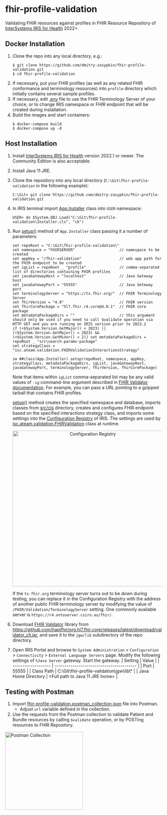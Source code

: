# fhir-profile-validation
Validating FHIR resources against profiles in FHIR Resource Repository of [InterSystems IRIS for Health](https://docs.intersystems.com/irisforhealthlatest/csp/docbook/DocBook.UI.Page.cls) 2022+.

## Docker Installation
1. Clone the repo into any local directory, e.g.:
	```
	$ git clone https://github.com/dmitry-zasypkin/fhir-profile-validation.git
	$ cd fhir-profile-validation
	```
2. If necessary, put your FHIR profiles (as well as any related FHIR conformance and terminology resources) into ```profile``` directory which initially contains several sample profiles.
3. If necessary, edit [.env](../main/.env) file to use the FHIR Terminology Server of your choice, or to change IRIS namespace or FHIR endpoint that will be created during installation.
4. Build the images and start containers: 
	```
	$ docker-compose build
	$ docker-compose up -d
	```

## Host Installation
1. Install [InterSystems IRIS for Health](https://docs.intersystems.com/irisforhealthlatest/csp/docbook/DocBook.UI.Page.cls) version 2022.1 or newer. The Community Edition is also acceptable.
2. Install Java 11 JRE.
3. Clone the repository into any local directory (```C:\Git\fhir-profile-validation``` in the following example):
	```
	C:\Git> git clone https://github.com/dmitry-zasypkin/fhir-profile-validation.git
	```
4. In IRIS terminal import [App.Installer](../main/Installer.cls) class into ```USER``` namespace:
	```
	USER> do $System.OBJ.Load("C:\Git\fhir-profile-validation\Installer.cls", "ck")
	```
5. Run [setup()](../main/Installer.cls#L4) method of ```App.Installer``` class passing it a number of parameters:
	```
	set repoRoot = "C:\Git\fhir-profile-validation\"
	set namespace = "FHIRSERVER"                    // namespace to be created
	set appKey = "/fhir-validation"                 // web app path for the FHIR endpoint to be created
	set igList = repoRoot _ "profile"               // comma-separated list of directories containing FHIR profiles
	set javaGatewayHost = "localhost"               // Java Gateway host
	set javaGatewayPort = "55555"                   // Java Geteway port
	set terminologyServer = "https://tx.fhir.org/"  // FHIR Terminology Server
	set fhirVersion = "4.0"                         // FHIR version
	set fhirCorePackage = "hl7.fhir.r4.core@4.0.1"  // FHIR core package
	set metadataPackageDirs = ""                    // this argument should only be used if you need to call $validate operation via HTTP GET and you are running on IRIS version prior to 2023.2
	if (+$System.Version.GetMajor() < 2023) || (($System.Version.GetMajor() = 2023) && (+$System.Version.GetMinor() < 2)) set metadataPackageDirs = repoRoot _ "src\search-params-package"
	set strategyClass = "isc.ateam.validation.FHIRValidationInteractionsStrategy"
	  
	zw ##class(App.Installer).setup(repoRoot, namespace, appKey, strategyClass, metadataPackageDirs, igList, javaGatewayHost, javaGatewayPort, terminologyServer, fhirVersion, fhirCorePackage)
	```
	Note that items within ```igList``` comma-separated list may be any valid values of ```-ig``` command-line argument described in [FHIR Validator documentation](https://confluence.hl7.org/pages/viewpage.action?pageId=35718580#UsingtheFHIRValidator-LoadinganimplementationGuide). For example, you can pass a URL pointing to a gzipped tarball that contains FHIR profiles.
	
	[setup()](../main/Installer.cls#L4) method creates the specified namespace and database, imports classes from [src/cls](../main/src/cls) directory, creates and configures FHIR endpoint based on the specified interactions strategy class, and imports some settings into the [Configuration Registry](https://docs.intersystems.com/irisforhealthlatest/csp/docbook/Doc.View.cls?KEY=HXREG_ch_configuration_registry) of IRIS. The settings are used by [isc.ateam.validation.FHIRValidation](../main/src/cls/isc/ateam/validation/FHIRValidation.cls) class at runtime.

	<p align="center"><img src="https://github.com/dmitry-zasypkin/fhir-profile-validation/assets/13035460/a9584a2f-c872-434c-b5f9-d7800fef8bf0" alt="Configuration Registry" width="500"/></p>

	If the ```tx.fhir.org``` terminology server turns out to be down during testing, you can replace it in the Configuration Registry with the address of another public FHIR terminology server by modifying the value of ```/FHIR/Validation/TerminologyServer``` setting. One commonly available server is ```https://r4.ontoserver.csiro.au/fhir/```.

6. Download [FHIR Validator](https://confluence.hl7.org/display/FHIR/Using+the+FHIR+Validator#UsingtheFHIRValidator-Downloadingthevalidator) library from https://github.com/hapifhir/org.hl7.fhir.core/releases/latest/download/validator_cli.jar, and save it to the ```jgw/lib``` subdirectory of the repo directory.
7. Open IRIS Portal and browse to ```System Administration``` > ```Configuration``` > ```Connectivity``` > ```External Language Servers``` page. Modify the following settings of ```%Java Server``` gateway. Start the gateway.
	| Setting             | Value                                     |
	| ------------------- | ----------------------------------------- |
	| Port                | 55555                                     |
	| Class Path          | C:\Git\fhir-profile-validation\jgw\lib\\* |
	| Java Home Directory | <Full path to Java 11 JRE home>           |

## Testing with Postman
1. Import [fhir-profile-validation.postman_collection.json](../main/postman/fhir-profile-validation.postman_collection.json) file into Postman.
	* Adjust ```url``` variable defined in the collection.
2. Use the requests from the Postman collection to validate Patient and Bundle resources by calling ```$validate``` operation, or by POSTing resources to FHIR Repository. 
<p align="left"><img src="https://user-images.githubusercontent.com/13035460/231098465-75b0fa7e-f866-4a84-be9d-02b27b75d73e.png" alt="Postman Collection" width="250"/></p>



